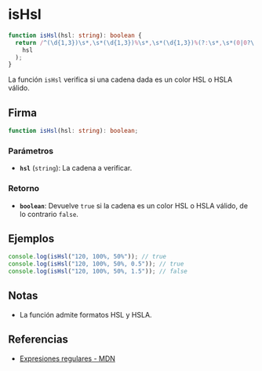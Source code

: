 # isHsl

```typescript
function isHsl(hsl: string): boolean {
  return /^(\d{1,3})\s*,\s*(\d{1,3})%\s*,\s*(\d{1,3})%(?:\s*,\s*(0|0?\.\d{1,2}|1(?:\.0{1,2})?))?$/.test(
    hsl
  );
}
```

La función `isHsl` verifica si una cadena dada es un color HSL o HSLA válido.

## Firma

```typescript
function isHsl(hsl: string): boolean;
```

### Parámetros

- **`hsl`** (`string`): La cadena a verificar.

### Retorno

- **`boolean`**: Devuelve `true` si la cadena es un color HSL o HSLA válido, de lo contrario `false`.

## Ejemplos

```typescript
console.log(isHsl("120, 100%, 50%")); // true
console.log(isHsl("120, 100%, 50%, 0.5")); // true
console.log(isHsl("120, 100%, 50%, 1.5")); // false
```

## Notas

- La función admite formatos HSL y HSLA.

## Referencias

- [Expresiones regulares - MDN](https://developer.mozilla.org/es/docs/Web/JavaScript/Guide/Regular_Expressions)

